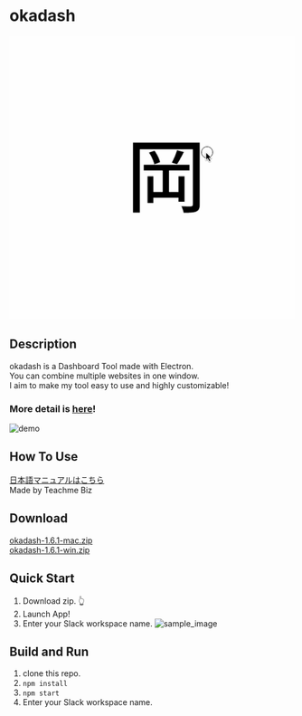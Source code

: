 # okadash

![making](https://github.com/konoyono/okadash/blob/master/images/making.gif)


## Description

okadash is a Dashboard Tool made with Electron.  
You can combine multiple websites in one window.  
I aim to make my tool easy to use and highly customizable!  
### More detail is [here](https://qiita.com/okadato623/items/c2f1ba554af0103bef91)!

![demo](https://github.com/konoyono/okadash/blob/master/images/forREADME.gif)


## How To Use

[日本語マニュアルはこちら](https://teachme.jp/8/manuals/7520587/)  
Made by Teachme Biz

## Download

[okadash-1.6.1-mac.zip](https://github.com/konoyono/okadash/releases/download/1.6.1/okadash-1.6.1-mac.zip)  
[okadash-1.6.1-win.zip](https://github.com/konoyono/okadash/releases/download/1.6.1/okadash-1.6.1-win.zip)

## Quick Start

1. Download zip. 👆
1. Launch App!
1. Enter your Slack workspace name.
   ![sample_image](https://github.com/konoyono/okadash/blob/master/images/initialize.gif)

## Build and Run

1. clone this repo.
1. `npm install`
1. `npm start`
1. Enter your Slack workspace name.
